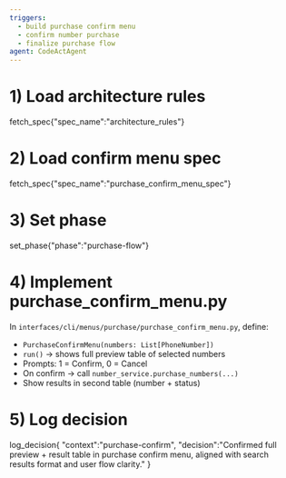 ```yaml
---
triggers:
  - build purchase confirm menu
  - confirm number purchase
  - finalize purchase flow
agent: CodeActAgent
---
```


# 1) Load architecture rules
fetch_spec{"spec_name":"architecture_rules"}

# 2) Load confirm menu spec
fetch_spec{"spec_name":"purchase_confirm_menu_spec"}

# 3) Set phase
set_phase{"phase":"purchase-flow"}

# 4) Implement purchase_confirm_menu.py
In `interfaces/cli/menus/purchase/purchase_confirm_menu.py`, define:
- `PurchaseConfirmMenu(numbers: List[PhoneNumber])`
- `run()` → shows full preview table of selected numbers
- Prompts: 1 = Confirm, 0 = Cancel
- On confirm → call `number_service.purchase_numbers(...)`
- Show results in second table (number + status)

# 5) Log decision
log_decision{
  "context":"purchase-confirm",
  "decision":"Confirmed full preview + result table in purchase confirm menu, aligned with search results format and user flow clarity."
}
